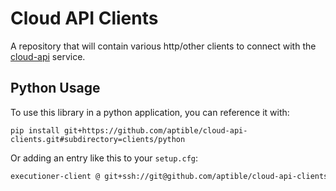 # Cloud API Clients

A repository that will contain various http/other clients to connect
with the [cloud-api](https://github.com/aptible/cloud-api) service.

## Python Usage

To use this library in a python application, you can reference it with:

```shell
pip install git+https://github.com/aptible/cloud-api-clients.git#subdirectory=clients/python
```

Or adding an entry like this to your `setup.cfg`:

```sh
executioner-client @ git+ssh://git@github.com/aptible/cloud-api-clients.git#subdirectory=clients/python
```